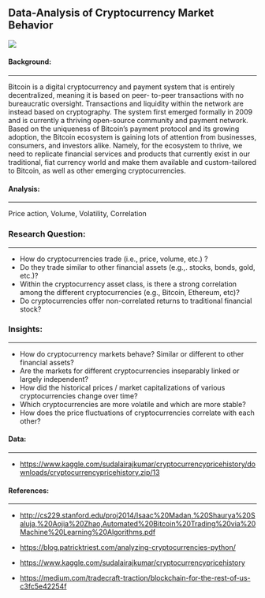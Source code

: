 ## Data-Analysis of Cryptocurrency Market Behavior

![](/images/new.png)

#### Background: 
---
Bitcoin is a digital cryptocurrency and payment system that is entirely decentralized, meaning it is based on peer- to-peer transactions with no bureaucratic oversight. Transactions and liquidity within the network are instead based on cryptography. The system first emerged formally in 2009 and is currently a thriving open-source community and payment network. Based on the uniqueness of Bitcoin’s payment protocol and its growing adoption, the Bitcoin ecosystem is gaining lots of attention from businesses, consumers, and investors alike. Namely, for the ecosystem to thrive, we need to replicate financial services and products that currently exist in our traditional, fiat currency world and make them available and custom-tailored to Bitcoin, as well as other emerging cryptocurrencies.

#### Analysis: 
---
Price action, Volume, Volatility, Correlation

### Research Question: 
---
* How do cryptocurrencies trade (i.e., price, volume, etc.) ?
* Do they trade similar to other financial assets (e.g.,. stocks, bonds, gold, etc.)? 
* Within the cryptocurrency asset class, is there a strong correlation among the different cryptocurrencies (e.g., Bitcoin, Ethereum, etc)?  
* Do cryptocurrencies offer non-correlated returns to traditional financial stock?

### Insights:
---
* How do cryptocurrency markets behave? Similar or different to other financial assets?
* Are the markets for different cryptocurrencies inseparably linked or largely independent?
* How did the historical prices / market capitalizations of various cryptocurrencies change over time?
* Which cryptocurrencies are more volatile and which are more stable?
* How does the price fluctuations of cryptocurrencies correlate with each other?

#### Data:
---
* https://www.kaggle.com/sudalairajkumar/cryptocurrencypricehistory/downloads/cryptocurrencypricehistory.zip/13

#### References:
---
* http://cs229.stanford.edu/proj2014/Isaac%20Madan,%20Shaurya%20Saluja,%20Aojia%20Zhao,Automated%20Bitcoin%20Trading%20via%20Machine%20Learning%20Algorithms.pdf

* https://blog.patricktriest.com/analyzing-cryptocurrencies-python/
* https://www.kaggle.com/sudalairajkumar/cryptocurrencypricehistory
* https://medium.com/tradecraft-traction/blockchain-for-the-rest-of-us-c3fc5e42254f